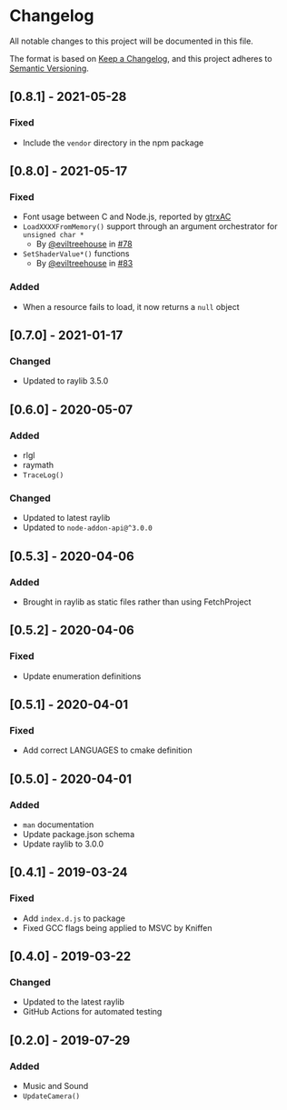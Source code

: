 # Changelog
All notable changes to this project will be documented in this file.

The format is based on [Keep a Changelog](https://keepachangelog.com/en/1.0.0/),
and this project adheres to [Semantic Versioning](https://semver.org/spec/v2.0.0.html).

## [0.8.1] - 2021-05-28
### Fixed
- Include the `vendor` directory in the npm package

## [0.8.0] - 2021-05-17
### Fixed
- Font usage between C and Node.js, reported by [gtrxAC](https://github.com/gtrxAC)
- `LoadXXXXFromMemory()` support through an argument orchestrator for `unsigned char *`
  - By [@eviltreehouse](https://github.com/eviltreehouse) in [#78](https://github.com/RobLoach/node-raylib/pull/78)
- `SetShaderValue*()` functions
  - By [@eviltreehouse](https://github.com/eviltreehouse) in [#83](https://github.com/RobLoach/node-raylib/pull/83)
### Added
- When a resource fails to load, it now returns a `null` object

## [0.7.0] - 2021-01-17
### Changed
- Updated to raylib 3.5.0

## [0.6.0] - 2020-05-07
### Added
- rlgl
- raymath
- `TraceLog()`

### Changed
- Updated to latest raylib
- Updated to `node-addon-api@^3.0.0`

## [0.5.3] - 2020-04-06
### Added
- Brought in raylib as static files rather than using FetchProject

## [0.5.2] - 2020-04-06
### Fixed
- Update enumeration definitions

## [0.5.1] - 2020-04-01
### Fixed
- Add correct LANGUAGES to cmake definition

## [0.5.0] - 2020-04-01
### Added
- `man` documentation
- Update package.json schema
- Update raylib to 3.0.0

## [0.4.1] - 2019-03-24
### Fixed
- Add `index.d.js` to package
- Fixed GCC flags being applied to MSVC by Kniffen

## [0.4.0] - 2019-03-22
### Changed
- Updated to the latest raylib
- GitHub Actions for automated testing

## [0.2.0] - 2019-07-29
### Added
- Music and Sound
- `UpdateCamera()`
